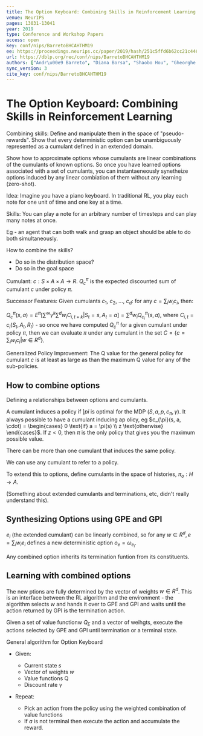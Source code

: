```yaml
---
title: The Option Keyboard: Combining Skills in Reinforcement Learning.
venue: NeurIPS
pages: 13031-13041
year: 2019
type: Conference and Workshop Papers
access: open
key: conf/nips/BarretoBHCAHTHM19
ee: https://proceedings.neurips.cc/paper/2019/hash/251c5ffd6b62cc21c446c963c76cf214-Abstract.html
url: https://dblp.org/rec/conf/nips/BarretoBHCAHTHM19
authors: ["Andr\u00e9 Barreto", "Diana Borsa", "Shaobo Hou", "Gheorghe Comanici", "Eser Ayg\u00fcn", "Philippe Hamel", "Daniel Toyama", "Jonathan J. Hunt", "Shibl Mourad", "David Silver", "Doina Precup"]
sync_version: 3
cite_key: conf/nips/BarretoBHCAHTHM19
---
```

# The Option Keyboard: Combining Skills in Reinforcement Learning

Combining skills: Define and manipulate them in the space of "pseudo-rewards". Show that
every deterministic option can be unambiguously represented as a cumulant defined
in an extended domain.

Show how to approximate options whose cumulants are linear combinations of the cumulants of known
options. So once you have learned options associated with a set of cumulants, you can instantaeneously
synetheize options induced by any linear combiation of them without any learning (zero-shot).

Idea: Imagine you have a piano keyboard. In traditional RL, you play each note for one unit of time
and one key at a time.

Skills: You can play a note for an arbitrary number of timesteps and can play many notes at once.

Eg - an agent that can both walk and grasp an object should be able to do both simultaneously.

How to combine the skills?
 - Do so in the distribution space?
 - Do so in the goal space


Cumulant: $c: S \times A \times A \to R$. $Q^{\pi}_c$ is the expected discounted sum of cumulant $c$
under policy $\pi$.

Successor Features: Given cumulants $c_1$, $c_2$, ..., $c_d$: for any $c = \sum_i w_i c_i$, then:

$Q^{\pi}_c(s, a) = E^{\pi} [\sum^{\infty} \gamma^k \sum^d w_i C_{i, t + k}|S_t = s, A_t = a] = \sum^d w_i Q^{\pi}_{c_i} (s, a)$,
where $C_{i, t} = c_i(S_t, A_t, R_t)$ - so once we have computed $Q^{\pi}_c$ for a given cumulant under policy $\pi$,
then we can evaluate $\pi$ under any cumulant in the set $C = \{ c = \sum_i w_i c_i | w \in R^d \}$.

Generalized Policy Improvement: The Q value for the general policy for cumulant $c$ is at least as large as
than the maximum Q value for any of the sub-policies.

## How to combine options

Defining a relationships between options and cumulants.

A cumulant induces a policy if $]pi$ is optimal for the MDP $(S, a, p, c_{\pi}, \gamma)$. It
always possible to have a cumulant inducing ap olicy, eg
$c_{\pi}(s, a, \cdot) = \begin{cases} 0 \text{if} a = \pi(s) \\ z \text{otherwise} \end{cases}$. If
$z < 0$, then $\pi$ is the only policy that gives you the maximum possible value.

There can be more than one cumulant that induces the same policy.

We can use any cumulant to refer to a policy.

To extend this to options, define cumulants in the space of histories, $\pi_o : H \to A$.

(Something about extended cumulants and terminations, etc, didn't really understand this).


## Synthesizing Options using GPE and GPI


$e_i$ (the extended cumulant) can be linearly combined, so for any $w \in R^d, e = \sum_i w_i e_i$ defines a new deterministic
option $o_e = \omega_{e_i}$.

Any combined option inherits its termination funtion from its constituents.

## Learning with combined options

The new ptions are fully determined by the vector of weights $w \in R^d$. This is an
interface between the RL algorithm and the environment - the algorithm selects
$w$ and hands it over to GPE and GPI and waits until the action returned by GPI
is the termination action.

Given a set of value functionw $Q_E$ and a vector of weihgts, execute
the actions selected by GPE and GPI until termination or a terminal state.

General algorithm for Option Keyboard

 - Given:
   - Current state $s$
   - Vector of weights $w$
   - Value functions Q
   - Discount rate $\gamma$

 - Repeat:
   - Pick an action from the policy using the weighted combination of value functions
    - If $a$ is not terminal then execute the action and accumulate the reward.